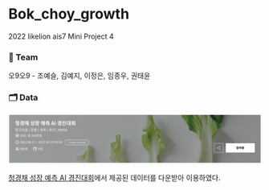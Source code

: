 # Bok_choy_growth

2022 likelion ais7 Mini Project 4

### 👫 Team
오9오9 - 조예슬, 김예지, 이정은, 임종우, 권태윤

### 🗂️ Data
<p align='center'><img src='/Bok_choy_growth/img/bok_choy_contest.png'></p>

[청경채 성장 예측 AI 경진대회](https://dacon.io/competitions/official/235961/data)에서 제공된 데이터를 다운받아 이용하였다. 